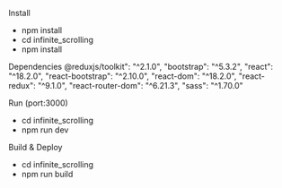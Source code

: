 Install 
  * npm install
  * cd infinite_scrolling
  * npm install

  Dependencies
    @reduxjs/toolkit": "^2.1.0",
    "bootstrap": "^5.3.2",
    "react": "^18.2.0",
    "react-bootstrap": "^2.10.0",
    "react-dom": "^18.2.0",
    "react-redux": "^9.1.0",
    "react-router-dom": "^6.21.3",
    "sass": "^1.70.0"

Run (port:3000)
  * cd infinite_scrolling
  * npm run dev

Build & Deploy
  * cd infinite_scrolling
  * npm run build
